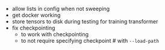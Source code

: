 - allow lists in config when not sweeping
- get docker working
- store tensors to disk during testing for training transformer
- fix checkpointing
  - to work with checkpointing
  - to not require specifying checkpoint # with `--load-path`
